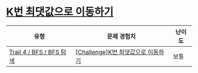 # [K번 최댓값으로 이동하기](https://www.codetree.ai/trails/complete/curated-cards/challenge-move-to-max-k-times)

|유형|문제 경험치|난이도|
|---|---|---|
|[Trail 4 / BFS / BFS 탐색](https://www.codetree.ai/trail-info/intermediate-low/)|[[Challenge]K번 최댓값으로 이동하기](https://www.codetree.ai/trails/complete/curated-cards/challenge-move-to-max-k-times/)|보통|

